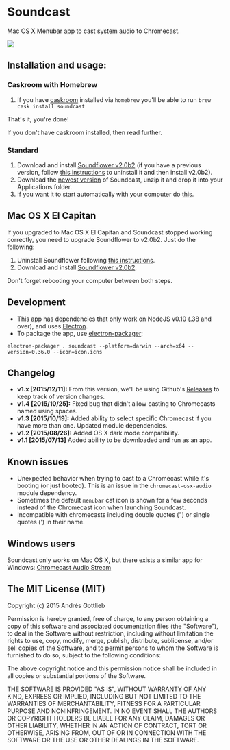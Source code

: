 # Soundcast
Mac OS X Menubar app to cast system audio to Chromecast.

![](https://dl.dropboxusercontent.com/u/6618408/soundcast.png)

## Installation and usage:

### Caskroom with Homebrew

1. If you have [caskroom](http://caskroom.io/) installed via `homebrew` you'll be able to run `brew cask install soundcast`

That's it, you're done!

If you don't have caskroom installed, then read further.

### Standard

1. Download and install [Soundflower v2.0b2](https://github.com/mattingalls/Soundflower/releases/download/2.0b2/Soundflower-2.0b2.dmg) (if you have a previous version, follow [this instructions](https://support.shinywhitebox.com/hc/en-us/articles/202751790-Uninstalling-Soundflower) to uninstall it and then install v2.0b2).
2. Download the [newest version](https://github.com/andresgottlieb/soundcast/releases) of Soundcast, unzip it and drop it into your Applications folder.
3. If you want it to start automatically with your computer do [this](http://www.howtogeek.com/206178/mac-os-x-change-which-apps-start-automatically-at-login/).

## Mac OS X El Capitan

If you upgraded to Mac OS X El Capitan and Soundcast stopped working correctly, you need to upgrade Soundflower to v2.0b2. Just do the following:

1. Uninstall Soundflower following [this instructions](https://support.shinywhitebox.com/hc/en-us/articles/202751790-Uninstalling-Soundflower).
2. Download and install [Soundflower v2.0b2](https://github.com/mattingalls/Soundflower/releases/download/2.0b2/Soundflower-2.0b2.dmg).

Don't forget rebooting your computer between both steps.

## Development
- This app has dependencies that only work on NodeJS v0.10 (.38 and over), and uses [Electron](http://electron.atom.io/).
- To package the app, use [electron-packager](https://github.com/maxogden/electron-packager):

```
electron-packager . soundcast --platform=darwin --arch=x64 --version=0.36.0 --icon=icon.icns
```
## Changelog
- **v1.x [2015/12/11]:** From this version, we'll be using Github's [Releases](https://github.com/andresgottlieb/soundcast/releases) to keep track of version changes.
- **v1.4 [2015/10/25]:** Fixed bug that didn't allow casting to Chromecasts named using spaces.
- **v1.3 [2015/10/19]:** Added ability to select specific Chromecast if you have more than one. Updated module dependencies.
- **v1.2 [2015/08/26]:** Added OS X dark mode compatibility.
- **v1.1 [2015/07/13]** Added ability to be downloaded and run as an app.

## Known issues
- Unexpected behavior when trying to cast to a Chromecast while it's booting (or just booted). This is an issue in the `chromecast-osx-audio` module dependency.
- Sometimes the default `menubar` cat icon is shown for a few seconds instead of the Chromecast icon when launching Soundcast.
- Incompatible with chromecasts including double quotes (") or single quotes (') in their name.
 
## Windows users

Soundcast only works on Mac OS X, but there exists a similar app for Windows: [Chromecast Audio Stream](https://github.com/acidhax/chromecast-audio-stream)

## The MIT License (MIT)
Copyright (c) 2015 Andrés Gottlieb

Permission is hereby granted, free of charge, to any person obtaining a copy
of this software and associated documentation files (the "Software"), to deal
in the Software without restriction, including without limitation the rights
to use, copy, modify, merge, publish, distribute, sublicense, and/or sell
copies of the Software, and to permit persons to whom the Software is
furnished to do so, subject to the following conditions:

The above copyright notice and this permission notice shall be included in all
copies or substantial portions of the Software.

THE SOFTWARE IS PROVIDED "AS IS", WITHOUT WARRANTY OF ANY KIND, EXPRESS OR
IMPLIED, INCLUDING BUT NOT LIMITED TO THE WARRANTIES OF MERCHANTABILITY,
FITNESS FOR A PARTICULAR PURPOSE AND NONINFRINGEMENT. IN NO EVENT SHALL THE
AUTHORS OR COPYRIGHT HOLDERS BE LIABLE FOR ANY CLAIM, DAMAGES OR OTHER
LIABILITY, WHETHER IN AN ACTION OF CONTRACT, TORT OR OTHERWISE, ARISING FROM,
OUT OF OR IN CONNECTION WITH THE SOFTWARE OR THE USE OR OTHER DEALINGS IN THE
SOFTWARE.
